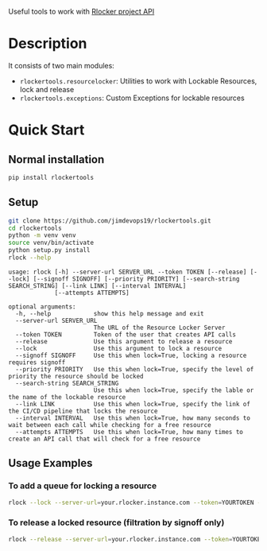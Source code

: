 Useful tools to work with [Rlocker project API](https://github.com/jimdevops19/rlocker.git)

# Description
    
It consists of two main modules:

- `rlockertools.resourcelocker`: Utilities to work with Lockable Resources, lock and release
- `rlockertools.exceptions`: Custom Exceptions for lockable resources

# Quick Start
 
## Normal installation

```bash
pip install rlockertools
```

## Setup
```bash
git clone https://github.com/jimdevops19/rlockertools.git
cd rlockertools
python -m venv venv
source venv/bin/activate
python setup.py install 
rlock --help
```
```
usage: rlock [-h] --server-url SERVER_URL --token TOKEN [--release] [--lock] [--signoff SIGNOFF] [--priority PRIORITY] [--search-string SEARCH_STRING] [--link LINK] [--interval INTERVAL]
             [--attempts ATTEMPTS]

optional arguments:
  -h, --help            show this help message and exit
  --server-url SERVER_URL
                        The URL of the Resource Locker Server
  --token TOKEN         Token of the user that creates API calls
  --release             Use this argument to release a resource
  --lock                Use this argument to lock a resource
  --signoff SIGNOFF     Use this when lock=True, locking a resource requires signoff
  --priority PRIORITY   Use this when lock=True, specify the level of priority the resource should be locked
  --search-string SEARCH_STRING
                        Use this when lock=True, specify the lable or the name of the lockable resource
  --link LINK           Use this when lock=True, specify the link of the CI/CD pipeline that locks the resource
  --interval INTERVAL   Use this when lock=True, how many seconds to wait between each call while checking for a free resource
  --attempts ATTEMPTS   Use this when lock=True, how many times to create an API call that will check for a free resource
```

## Usage Examples

### To add a queue for locking a resource

```bash
rlock --lock --server-url=your.rlocker.instance.com --token=YOURTOKEN --signoff=YOURUNIQUESIGNOFF --priority=3 --interval=15 --attempts=15
```

### To release a locked resource (filtration by signoff only)
```bash
rlock --release --server-url=your.rlocker.instance.com --token=YOURTOKEN --signoff=YOURUNIQUESIGNOFF
```